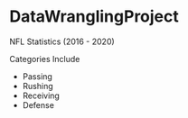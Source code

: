 # DataWranglingProject
NFL Statistics (2016 - 2020)
  
  Categories Include
  * Passing
  * Rushing
  * Receiving
  * Defense
